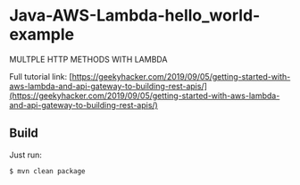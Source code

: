 # Java-AWS-Lambda-hello_world-example

MULTPLE HTTP METHODS WITH LAMBDA


Full tutorial link: [https://geekyhacker.com/2019/09/05/getting-started-with-aws-lambda-and-api-gateway-to-building-rest-apis/](https://geekyhacker.com/2019/09/05/getting-started-with-aws-lambda-and-api-gateway-to-building-rest-apis/)


## Build

Just run:

```bash
$ mvn clean package
````
